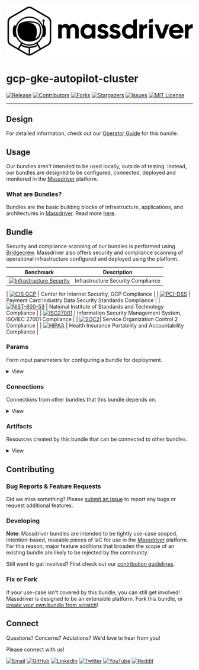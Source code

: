 [![Massdriver][logo]][website]

# gcp-gke-autopilot-cluster

[![Release][release_shield]][release_url]
[![Contributors][contributors_shield]][contributors_url]
[![Forks][forks_shield]][forks_url]
[![Stargazers][stars_shield]][stars_url]
[![Issues][issues_shield]][issues_url]
[![MIT License][license_shield]][license_url]



---

## Design

For detailed information, check out our [Operator Guide](operator.mdx) for this bundle.

## Usage

Our bundles aren't intended to be used locally, outside of testing. Instead, our bundles are designed to be configured, connected, deployed and monitored in the [Massdriver][website] platform.

### What are Bundles?

Bundles are the basic building blocks of infrastructure, applications, and architectures in [Massdriver][website]. Read more [here](https://docs.massdriver.cloud/concepts/bundles).

## Bundle

<!-- COMPLIANCE:START -->

Security and compliance scanning of our bundles is performed using [Bridgecrew](https://www.bridgecrew.cloud/). Massdriver also offers security and compliance scanning of operational infrastructure configured and deployed using the platform.

| Benchmark                                                                                                                                                                                                                                                       | Description                        |
| --------------------------------------------------------------------------------------------------------------------------------------------------------------------------------------------------------------------------------------------------------------- | ---------------------------------- |
| [![Infrastructure Security](https://www.bridgecrew.cloud/badges/github/massdriver-cloud/gcp-gke-autopilot-cluster/general)](https://www.bridgecrew.cloud/link/badge?vcs=github&fullRepo=massdriver-cloud%2Fgcp-gke-autopilot-cluster&benchmark=INFRASTRUCTURE+SECURITY) | Infrastructure Security Compliance |

| [![CIS GCP](https://www.bridgecrew.cloud/badges/github/massdriver-cloud/gcp-gke-autopilot-cluster/cis_gcp)](https://www.bridgecrew.cloud/link/badge?vcs=github&fullRepo=massdriver-cloud%2Fgcp-gke-autopilot-cluster&benchmark=CIS+GCP+V1.1) | Center for Internet Security, GCP Compliance |
| [![PCI-DSS](https://www.bridgecrew.cloud/badges/github/massdriver-cloud/gcp-gke-autopilot-cluster/pci)](https://www.bridgecrew.cloud/link/badge?vcs=github&fullRepo=massdriver-cloud%2Fgcp-gke-autopilot-cluster&benchmark=PCI-DSS+V3.2) | Payment Card Industry Data Security Standards Compliance |
| [![NIST-800-53](https://www.bridgecrew.cloud/badges/github/massdriver-cloud/gcp-gke-autopilot-cluster/nist)](https://www.bridgecrew.cloud/link/badge?vcs=github&fullRepo=massdriver-cloud%2Fgcp-gke-autopilot-cluster&benchmark=NIST-800-53) | National Institute of Standards and Technology Compliance |
| [![ISO27001](https://www.bridgecrew.cloud/badges/github/massdriver-cloud/gcp-gke-autopilot-cluster/iso)](https://www.bridgecrew.cloud/link/badge?vcs=github&fullRepo=massdriver-cloud%2Fgcp-gke-autopilot-cluster&benchmark=ISO27001) | Information Security Management System, ISO/IEC 27001 Compliance |
| [![SOC2](https://www.bridgecrew.cloud/badges/github/massdriver-cloud/gcp-gke-autopilot-cluster/soc2)](https://www.bridgecrew.cloud/link/badge?vcs=github&fullRepo=massdriver-cloud%2Fgcp-gke-autopilot-cluster&benchmark=SOC2)| Service Organization Control 2 Compliance |
| [![HIPAA](https://www.bridgecrew.cloud/badges/github/massdriver-cloud/gcp-gke-autopilot-cluster/hipaa)](https://www.bridgecrew.cloud/link/badge?vcs=github&fullRepo=massdriver-cloud%2Fgcp-gke-autopilot-cluster&benchmark=HIPAA) | Health Insurance Portability and Accountability Compliance |

<!-- COMPLIANCE:END -->

### Params

Form input parameters for configuring a bundle for deployment.

<details>
<summary>View</summary>

<!-- PARAMS:START -->

**Params coming soon**

<!-- PARAMS:END -->

</details>

### Connections

Connections from other bundles that this bundle depends on.

<details>
<summary>View</summary>

<!-- CONNECTIONS:START -->

**Connections coming soon**

<!-- CONNECTIONS:END -->

</details>

### Artifacts

Resources created by this bundle that can be connected to other bundles.

<details>
<summary>View</summary>

<!-- ARTIFACTS:START -->

**Artifacts coming soon**

<!-- ARTIFACTS:END -->

</details>

## Contributing

<!-- CONTRIBUTING:START -->

### Bug Reports & Feature Requests

Did we miss something? Please [submit an issue](https://github.com/massdriver-cloud/gcp-gke-autopilot-cluster/issues) to report any bugs or request additional features.

### Developing

**Note**: Massdriver bundles are intended to be tightly use-case scoped, intention-based, reusable pieces of IaC for use in the [Massdriver][website] platform. For this reason, major feature additions that broaden the scope of an existing bundle are likely to be rejected by the community.

Still want to get involved? First check out our [contribution guidelines](https://docs.massdriver.cloud/bundles/contributing).

### Fix or Fork

If your use-case isn't covered by this bundle, you can still get involved! Massdriver is designed to be an extensible platform. Fork this bundle, or [create your own bundle from scratch](https://docs.massdriver.cloud/bundles/development)!

<!-- CONTRIBUTING:END -->

## Connect

<!-- CONNECT:START -->

Questions? Concerns? Adulations? We'd love to hear from you!

Please connect with us!

[![Email][email_shield]][email_url]
[![GitHub][github_shield]][github_url]
[![LinkedIn][linkedin_shield]][linkedin_url]
[![Twitter][twitter_shield]][twitter_url]
[![YouTube][youtube_shield]][youtube_url]
[![Reddit][reddit_shield]][reddit_url]

<!-- markdownlint-disable -->

[logo]: https://raw.githubusercontent.com/massdriver-cloud/docs/main/static/img/logo-with-logotype-horizontal-400x110.svg

[docs]: https://docs.massdriver.cloud/?utm_source=github&utm_medium=readme&utm_campaign=gcp-gke-autopilot-cluster&utm_content=docs
[website]: https://www.massdriver.cloud/?utm_source=github&utm_medium=readme&utm_campaign=gcp-gke-autopilot-cluster&utm_content=website
[github]: https://github.com/massdriver-cloud?utm_source=github&utm_medium=readme&utm_campaign=gcp-gke-autopilot-cluster&utm_content=github
[slack]: https://massdriverworkspace.slack.com/?utm_source=github&utm_medium=readme&utm_campaign=gcp-gke-autopilot-cluster&utm_content=slack
[linkedin]: https://www.linkedin.com/company/massdriver/?utm_source=github&utm_medium=readme&utm_campaign=gcp-gke-autopilot-cluster&utm_content=linkedin

[contributors_shield]: https://img.shields.io/github/contributors/massdriver-cloud/gcp-gke-autopilot-cluster.svg?style=for-the-badge
[contributors_url]: https://github.com/massdriver-cloud/gcp-gke-autopilot-cluster/graphs/contributors
[forks_shield]: https://img.shields.io/github/forks/massdriver-cloud/gcp-gke-autopilot-cluster.svg?style=for-the-badge
[forks_url]: https://github.com/massdriver-cloud/gcp-gke-autopilot-cluster/network/members
[stars_shield]: https://img.shields.io/github/stars/massdriver-cloud/gcp-gke-autopilot-cluster.svg?style=for-the-badge
[stars_url]: https://github.com/massdriver-cloud/gcp-gke-autopilot-cluster/stargazers
[issues_shield]: https://img.shields.io/github/issues/massdriver-cloud/gcp-gke-autopilot-cluster.svg?style=for-the-badge
[issues_url]: https://github.com/massdriver-cloud/gcp-gke-autopilot-cluster/issues
[release_url]: https://github.com/massdriver-cloud/gcp-gke-autopilot-cluster/releases/latest
[release_shield]: https://img.shields.io/github/release/massdriver-cloud/gcp-gke-autopilot-cluster.svg?style=for-the-badge
[license_shield]: https://img.shields.io/github/license/massdriver-cloud/gcp-gke-autopilot-cluster.svg?style=for-the-badge
[license_url]: https://github.com/massdriver-cloud/gcp-gke-autopilot-cluster/blob/main/LICENSE

[email_url]: mailto:support@massdriver.cloud
[email_shield]: https://img.shields.io/badge/email-Massdriver-black.svg?style=for-the-badge&logo=mail.ru&color=000000
[github_url]: mailto:support@massdriver.cloud
[github_shield]: https://img.shields.io/badge/follow-Github-black.svg?style=for-the-badge&logo=github&color=181717
[linkedin_url]: https://linkedin.com/in/massdriver-cloud
[linkedin_shield]: https://img.shields.io/badge/follow-LinkedIn-black.svg?style=for-the-badge&logo=linkedin&color=0A66C2

[twitter_url]: https://twitter.com/massdriver?utm_source=github&utm_medium=readme&utm_campaign=gcp-gke-autopilot-cluster&utm_content=twitter
[twitter_shield]: https://img.shields.io/badge/follow-Twitter-black.svg?style=for-the-badge&logo=twitter&color=1DA1F2
[discourse_url]: https://community.massdriver.cloud?utm_source=github&utm_medium=readme&utm_campaign=gcp-gke-autopilot-cluster&utm_content=discourse
[discourse_shield]: https://img.shields.io/badge/join-Discourse-black.svg?style=for-the-badge&logo=discourse&color=000000
[youtube_url]: https://www.youtube.com/channel/UCfj8P7MJcdlem2DJpvymtaQ
[youtube_shield]: https://img.shields.io/badge/subscribe-Youtube-black.svg?style=for-the-badge&logo=youtube&color=FF0000
[reddit_url]: https://www.reddit.com/r/massdriver
[reddit_shield]: https://img.shields.io/badge/subscribe-Reddit-black.svg?style=for-the-badge&logo=reddit&color=FF4500

<!-- markdownlint-restore -->

<!-- CONNECT:END -->
